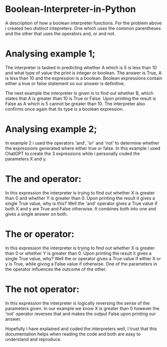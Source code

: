 # Boolean-Interpreter-in-Python
A description of how a boolean interpreter functions.
For the problem above i created two distinct intepreters. One which uses the common parentheses and the other that uses the operators and, or and not.

# Analysing example 1; 

The interpreter is tasked in predicting whether A which is 5 is less than 10 and what type of value the print is integer or boolean. The answer is True, A is less than 10 and the expression is a boolean. Boolean expressions contain either a true or false statement so our answer is definitive.

The next example the interpreter is given is to find out whether B, which states that A is greater than 10 is True or False. Upon printing the result is False as A which is 5 cannot be greater than 10. The interpreter also confirms once again that its type is a boolean expression.


# Analysing example 2;
In example 2 i used the operators 'and', 'or' and 'not' to determine whether the expressions generated where either true or false. In this example i used ChatGPT to create the 3 expressions while i personally coded the parameters X and y.

 # The and operator:
  In this expression the interpreter is trying to find out whether X is greater than 0 and whether Y is greater than 0. Upon printing the result it gives a single True value, why is this? Well the 'and' operator gives a True value if both X and y are True and False otherwise. It combines both into one and gives a single answer on both.

 # The or operator:
  In this expression the interpreter is trying to find out whether X is greater than 0 or whether Y is greater than 0. Upon printing the result it gives a single True   value, why? Well the or operator gives a True value if either X or y is True, while giving a False value if otherwise. One of the parameters in the operator influences the outcome of the other. 
  
  # The not operator:
  In this expression the interpreter is logically reversing the sense of the parameters given. In our example we know X is greater than 0 however the 'not' operator reverses that and makes the output False upon printing our answer. 
  
  
  
  Hopefully i have explained and coded the interpreters well, I trust that this documentation helps when reading the code and both are easy to understand and reproduce.

